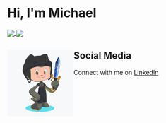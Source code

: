 # Hi, I'm Michael

<a href="https://github-readme-stats.vercel.app/api/top-langs/?username=xUnholy&hide=hcl&theme=radical">
  <img align="center" src="https://github-readme-stats.vercel.app/api/top-langs/?username=xUnholy&hide=hcl&theme=radical" />
</a>
<a href="https://github-readme-stats.vercel.app/api?username=xUnholy&show_icons=true&theme=radical&count_private=true&hide=stars">
  <img align="center" src="https://github-readme-stats.vercel.app/api?username=xUnholy&show_icons=true&theme=radical&count_private=true&hide=stars" />
</a>

## Social Media <a href="https://github.com/sponsors/xUnholy"><img align="left" width="150" height="150" src="https://github.com/xUnholy/xUnholy/blob/master/octoxunholy/xunholy-octocat-rotating.gif?raw=true"></a>

Connect with me on <a href="https://www.linkedin.com/in/michael-fornaro-5b756179/">LinkedIn</a>









